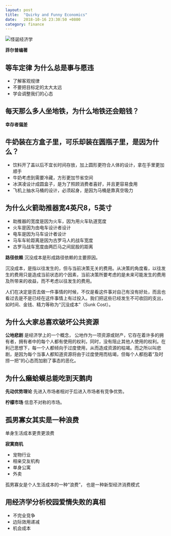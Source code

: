 ```yaml
---
layout: post
title:  "Quirky and Funny Economics"
date:   2018-10-16 23:30:50 +0800
category: finance
---
```

![怪诞经济学](http://image4.suning.cn/uimg/b2c/newcatentries/0070091573-000000000615549002_5_800x800.jpg)

**菲尔普编著**

## 等车定律 为什么总是事与愿违

- 了解客观规律
- 不要把目标定的太大太远
- 学会调整我们的心态


## 每天那么多人坐地铁，为什么地铁还会赔钱？

**幸存者偏差**

## 牛奶装在方盒子里，可乐却装在圆瓶子里，是因为什么？

- 饮料开了盖以后不宜长时间存放，加上圆形更符合人体的设计，拿在手里更加顺手
- 牛奶考虑到需要冷藏，方形更加节省空间
- 冰淇凌设计成圆盒子，是为了照顾消费者喜好，并且更容易食用
- 飞机上抽水马桶的设计，必须起身，是因为马桶是靠真空吸力


## 为什么火箭助推器宽4英尺8，5英寸

- 助推器的宽度是因为火车，因为用火车轨道宽度
- 火车是因为由电车设计者设计
- 电车是因为马车设计者设计
- 马车车轮距离是因为古罗马人的战车宽度
- 古罗马战车宽度由两匹马之间屁股的距离

**路径依赖** 沉没成本是形成路径依赖的主要原因。 

沉没成本，是指以往发生的，但与当前决策无关的费用。从决策的角度看，以往发生的费用只是造成当前状态的个因素，当前决策所要考虑的是未来可能发生的费用及所带来的收益，而不考虑以往发生的费用。 

人们在决定是否去做一件事情的时候，不仅是看这件事对自己有没有好处，而且也看过去是不是已经在这件事情上有过投入。我们把这些已经发生不可收回的支出，如时间、金钱、精力等称为“沉没成本”（Sunk Cost）。

## 为什么大家总喜欢破坏公共资源

**公地悲剧** 是经济学上的一个概念， 公地作为一项资源或财产，它存在着许多的拥有者，拥有者中的每个人都有使用的权利，同时，没有阻止其他人使用的权利。在利己思想下，每一个人都倾向于过度使用，从而造成资源的枯竭。而之所以叫悲剧，是因为每个当事人都知道资源将由于过度使用而枯竭，但每个人都抱着“及时捞一把”的心态而加剧了事态的恶化。


## 为什么癞蛤蟆总能吃到天鹅肉

**先动优势理论** 先进入市场者相对于后进入市场者有竞争优势。

**柠檬市场** 信息不对称的市场。 

## 孤男寡女其实是一种浪费

单身生活成本更贵更浪费

**寂寞商机**

- 宠物行业
- 相亲交友机构
- 单身公寓
- 外卖

孤男寡女是个人生活成本的一种“浪费”， 也是一种新型经济消费模式

## 用经济学分析校园爱情失败的真相
- 不完全竞争
- 边际效用递减
- 机会成本





